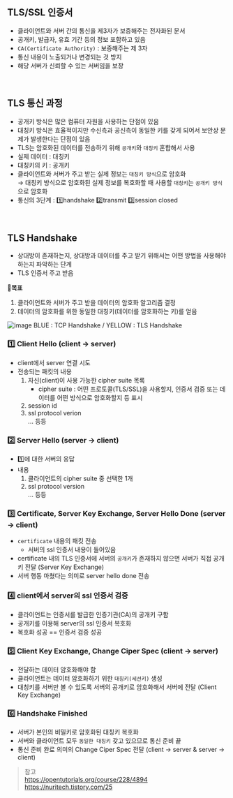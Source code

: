 ## TLS/SSL 인증서 
- 클라이언트와 서버 간의 통신을 제3자가 보증해주는 전자화된 문서 
- 공개키, 발급자, 유효 기간 등의 정보 포함하고 있음
- `CA(Certificate Authority)` : 보증해주는 제 3자
- 통신 내용이 노출되거나 변경되는 것 방지 
- 해당 서버가 신뢰할 수 있는 서버임을 보장 

</br>

## TLS 통신 과정 
- 공개키 방식은 많은 컴퓨터 자원을 사용하는 단점이 있음
- 대칭키 방식은 효율적이지만 수신측과 공신측이 동일한 키를 갖게 되어서 보안상 문제가 발생한다는 단점이 있음 
- TLS는 암호화된 데이터를 전송하기 위해 `공개키`와 `대칭키` 혼합해서 사용
- 실제 데이터 : 대칭키 
- 대칭키의 키 : 공개키
- 클라이언트와 서버가 주고 받는 실제 정보는 `대칭키 방식`으로 암호화                
  → 대칭키 방식으로 암호화된 실제 정보를 복호화할 때 사용할 `대칭키`는 `공개키 방식`으로 암호화 
- 통신의 3단계 : 1️⃣handshake 2️⃣transmit 3️⃣session closed

</br>

## TLS Handshake 
- 상대방이 존재하는지, 상대방과 데이터를 주고 받기 위해서는 어떤 방법을 사용해야 하는지 파악하는 단계 
- TLS 인증서 주고 받음 

🚩**목표**
1. 클라이언트와 서버가 주고 받을 데이터의 암호화 알고리즘 결정
2. 데이터의 암호화를 위한 동일한 대칭키(데이터를 암호화하는 키)를 얻음

![image](https://user-images.githubusercontent.com/63537847/217736563-b00d7ddd-9aa2-4ce2-842c-c859cee1c12e.png)
BLUE : TCP Handshake / YELLOW : TLS Handshake 

### 1️⃣ Client Hello (client → server)
- client에서 server 연결 시도 
- 전송되는 패킷의 내용 
  1. 자신(client)이 사용 가능한 cipher suite 목록
      - cipher suite : 어떤 프로토콜(TLS/SSL)을 사용할지, 인증서 검증 또는 데이터를 어떤 방식으로 암호화할지 등 표시 
  2. session id 
  3. ssl protocol verion            
  ... 등등  
  
### 2️⃣ Server Hello (server → client)
- 1️⃣에 대한 서버의 응답 
- 내용 
  1. 클라이언트의 cipher suite 중 선택한 1개 
  2. ssl protocol version              
  ... 등등 

### 3️⃣ Certificate, Server Key Exchange, Server Hello Done (server → client) 
- `certificate` 내용의 패킷 전송 
  - 서버의 ssl 인증서 내용이 들어있음 
- certificate 내의 TLS 인증서에 서버의 `공개키`가 존재하지 않으면 서버가 직접 공개키 전달 (Server Key Exchange)
- 서버 행동 마쳤다는 의미로 server hello done 전송 

### 4️⃣ client에서 server의 ssl 인증서 검증 
- 클라이언트는 인증서를 발급한 인증기관(CA)의 공개키 구함
- 공개키를 이용해 server의 ssl 인증서 복호화 
- 복호화 성공 == 인증서 검증 성공 

### 5️⃣ Client Key Exchange, Change Ciper Spec (client → server) 
- 전달하는 데이터 암호화해야 함 
- 클라이언트는 데이터 암호화하기 위한  `대칭키(세션키)` 생성 
- 대칭키를 서버만 볼 수 있도록 서버의 공개키로 암호화해서 서버에 전달 (Client Key Exchange)

### 6️⃣ Handshake Finished 
- 서버가 본인의 비밀키로 암호화된 대칭키 복호화 
- 서버와 클라이언트 모두 `동일한 대칭키` 갖고 있으므로 통신 준비 끝
- 통신 준비 완료 의미의 Change Ciper Spec 전달 (client → server & server → client) 



> 참고             
> https://opentutorials.org/course/228/4894                       
> https://nuritech.tistory.com/25
